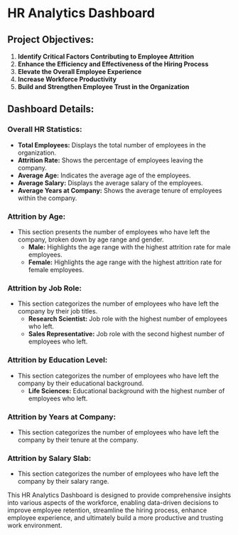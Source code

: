 # HR Analytics Dashboard

## Project Objectives:
1. **Identify Critical Factors Contributing to Employee Attrition**
2. **Enhance the Efficiency and Effectiveness of the Hiring Process**
3. **Elevate the Overall Employee Experience**
4. **Increase Workforce Productivity**
5. **Build and Strengthen Employee Trust in the Organization**

## Dashboard Details:
### Overall HR Statistics:
- **Total Employees:** Displays the total number of employees in the organization.
- **Attrition Rate:** Shows the percentage of employees leaving the company.
- **Average Age:** Indicates the average age of the employees.
- **Average Salary:** Displays the average salary of the employees.
- **Average Years at Company:** Shows the average tenure of employees within the company.

### Attrition by Age:
- This section presents the number of employees who have left the company, broken down by age range and gender.
  - **Male:** Highlights the age range with the highest attrition rate for male employees.
  - **Female:** Highlights the age range with the highest attrition rate for female employees.

### Attrition by Job Role:
- This section categorizes the number of employees who have left the company by their job titles.
  - **Research Scientist:** Job role with the highest number of employees who left.
  - **Sales Representative:** Job role with the second highest number of employees who left.

### Attrition by Education Level:
- This section categorizes the number of employees who have left the company by their educational background.
  - **Life Sciences:** Educational background with the highest number of employees who left.

### Attrition by Years at Company:
- This section categorizes the number of employees who have left the company by their tenure at the company.

### Attrition by Salary Slab:
- This section categorizes the number of employees who have left the company by their salary range.

This HR Analytics Dashboard is designed to provide comprehensive insights into various aspects of the workforce, enabling data-driven decisions to improve employee retention, streamline the hiring process, enhance employee experience, and ultimately build a more productive and trusting work environment.
